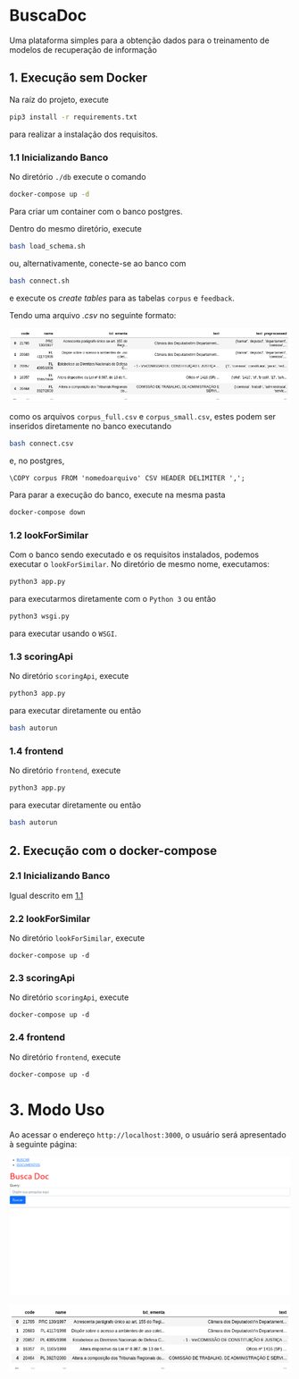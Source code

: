 # BuscaDoc

Uma plataforma simples para a obtenção dados para o treinamento de modelos de recuperação de informação


## 1. Execução sem Docker

Na raíz do projeto, execute

```bash
pip3 install -r requirements.txt
```

para realizar a instalação dos requisitos.

### 1.1 Inicializando Banco

No diretório `./db` execute o comando 

```bash
docker-compose up -d
```

Para criar um container com o banco postgres.

Dentro do mesmo diretório, execute

```bash
bash load_schema.sh
```

ou, alternativamente, conecte-se ao banco com

```bash
bash connect.sh
```

e execute os *create tables* para as tabelas `corpus` e `feedback`.

Tendo uma arquivo *.csv* no seguinte formato:

![](assets/csv_db_insert.png)

como os arquivos `corpus_full.csv` e `corpus_small.csv`, estes podem ser inseridos diretamente no banco executando

```bash
bash connect.csv 
```

e, no postgres,

```postgres
\COPY corpus FROM 'nomedoarquivo' CSV HEADER DELIMITER ',';
```

Para parar a execução do banco, execute na mesma pasta

```bash
docker-compose down
```

### 1.2 lookForSimilar

Com o banco sendo executado e os requisitos instalados, podemos executar o `lookForSimilar`. No diretório de mesmo nome, executamos:

```bash
python3 app.py
```

para executarmos diretamente com o `Python 3` ou então

```bash
python3 wsgi.py
```

para executar usando o `WSGI`.

### 1.3 scoringApi

No diretório `scoringApi`, execute

```bash
python3 app.py
```

para executar diretamente ou então

```bash
bash autorun
```


### 1.4 frontend

No diretório `frontend`, execute

```bash
python3 app.py
```

para executar diretamente ou então

```bash
bash autorun
```

## 2. Execução com o docker-compose

### 2.1 Inicializando Banco

Igual descrito em [1.1](#1.1)

### 2.2 lookForSimilar

No diretório `lookForSimilar`, execute

```
docker-compose up -d
```

### 2.3 scoringApi

No diretório `scoringApi`, execute

```
docker-compose up -d
```

### 2.4 frontend

No diretório `frontend`, execute

```
docker-compose up -d
```

# 3. Modo Uso

Ao acessar o endereço `http://localhost:3000`, o usuário será apresentado à seguinte página:

![](assets/buscadoc1.png)



![](assets/insertion.png)